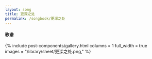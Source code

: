 ```yaml
---
layout: song
title: 更深之处
permalink: /songbook/更深之处
---
```


#### 歌谱

{% include post-components/gallery.html
    columns = 1
    full_width = true
    images = "/library/sheet/更深之处.png,"
%}
